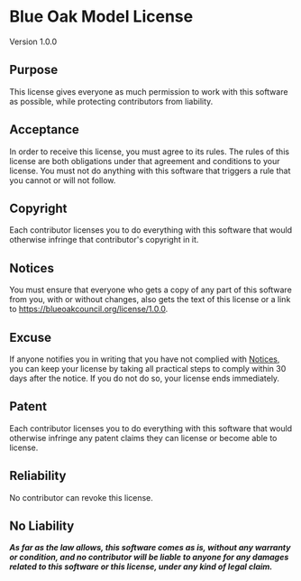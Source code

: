 # Blue Oak Model License

Version 1.0.0

## Purpose

This license gives everyone as much permission to work with this software as possible, while protecting contributors from liability.

## Acceptance

In order to receive this license, you must agree to its rules.  The rules of this license are both obligations under that agreement and conditions to your license.  You must not do anything with this software that triggers a rule that you cannot or will not follow.

## Copyright

Each contributor licenses you to do everything with this software that would otherwise infringe that contributor's copyright in it.

## Notices

You must ensure that everyone who gets a copy of any part of this software from you, with or without changes, also gets the text of this license or a link to <https://blueoakcouncil.org/license/1.0.0>.

## Excuse

If anyone notifies you in writing that you have not complied with [Notices](#notices), you can keep your license by taking all practical steps to comply within 30 days after the notice.  If you do not do so, your license ends immediately.

## Patent

Each contributor licenses you to do everything with this software that would otherwise infringe any patent claims they can license or become able to license.

## Reliability

No contributor can revoke this license.

## No Liability

***As far as the law allows, this software comes as is, without any warranty or condition, and no contributor will be liable to anyone for any damages related to this software or this license, under any kind of legal claim.***
